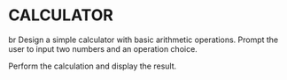 # CALCULATOR
br
Design a simple calculator with basic arithmetic operations.
Prompt the user to input two numbers and an operation choice.

Perform the calculation and display the result.
